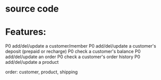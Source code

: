 # source code

# Features:

P0  add/del/update a customer/member
P0  add/del/update a customer's deposit (prepaid or recharge)
P0  check a customer's balance
P0  add/del/update an order
P0  check a customer's order history
P0  add/del/update a product

order: customer, product, shipping
